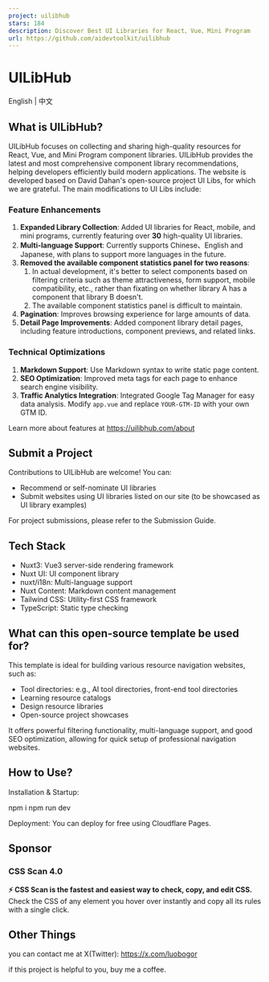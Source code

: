 ```yaml
---
project: uilibhub
stars: 184
description: Discover Best UI Libraries for React、Vue、Mini Program
url: https://github.com/aidevtoolkit/uilibhub
---
```


UILibHub
========

English | 中文

What is UILibHub?
-----------------

UILibHub focuses on collecting and sharing high-quality resources for React, Vue, and Mini Program component libraries. UILibHub provides the latest and most comprehensive component library recommendations, helping developers efficiently build modern applications. The website is developed based on David Dahan's open-source project UI Libs, for which we are grateful. The main modifications to UI Libs include:

### Feature Enhancements

1.  **Expanded Library Collection**: Added UI libraries for React, mobile, and mini programs, currently featuring over **30** high-quality UI libraries.
2.  **Multi-language Support**: Currently supports Chinese、English and Japanese, with plans to support more languages in the future.
3.  **Removed the available component statistics panel for two reasons**:
    1.  In actual development, it's better to select components based on filtering criteria such as theme attractiveness, form support, mobile compatibility, etc., rather than fixating on whether library A has a component that library B doesn't.
    2.  The available component statistics panel is difficult to maintain.
4.  **Pagination**: Improves browsing experience for large amounts of data.
5.  **Detail Page Improvements**: Added component library detail pages, including feature introductions, component previews, and related links.

### Technical Optimizations

1.  **Markdown Support**: Use Markdown syntax to write static page content.
2.  **SEO Optimization**: Improved meta tags for each page to enhance search engine visibility.
3.  **Traffic Analytics Integration**: Integrated Google Tag Manager for easy data analysis. Modify `app.vue` and replace `YOUR-GTM-ID` with your own GTM ID.

Learn more about features at https://uilibhub.com/about

Submit a Project
----------------

Contributions to UILibHub are welcome! You can:

-   Recommend or self-nominate UI libraries
-   Submit websites using UI libraries listed on our site (to be showcased as UI library examples)

For project submissions, please refer to the Submission Guide.

Tech Stack
----------

-   Nuxt3: Vue3 server-side rendering framework
-   Nuxt UI: UI component library
-   nuxt/i18n: Multi-language support
-   Nuxt Content: Markdown content management
-   Tailwind CSS: Utility-first CSS framework
-   TypeScript: Static type checking

What can this open-source template be used for?
-----------------------------------------------

This template is ideal for building various resource navigation websites, such as:

-   Tool directories: e.g., AI tool directories, front-end tool directories
-   Learning resource catalogs
-   Design resource libraries
-   Open-source project showcases

It offers powerful filtering functionality, multi-language support, and good SEO optimization, allowing for quick setup of professional navigation websites.

How to Use?
-----------

Installation & Startup:

npm i
npm run dev

Deployment: You can deploy for free using Cloudflare Pages.

Sponsor
-------

### CSS Scan 4.0

**⚡️ CSS Scan is the fastest and easiest way to check, copy, and edit CSS.** Check the CSS of any element you hover over instantly and copy all its rules with a single click.

Other Things
------------

you can contact me at X(Twitter): https://x.com/luobogor

if this project is helpful to you, buy me a coffee.
